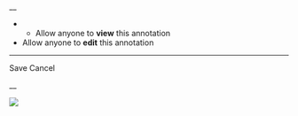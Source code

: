 __

  *   * Allow anyone to **view** this annotation
  * Allow anyone to **edit** this annotation



* * *

Save Cancel

__




![](https://bat.bing.com/action/0?ti=56018282&Ver=2&mid=13f0510b-a5ae-43ff-aaf6-10a0a5ead55d&sid=201ffde0635411ee902411d77b750559&vid=20202bf0635411ee9ac03f2e618b0b9f&vids=0&msclkid=N&pi=0&lg=en-US&sw=800&sh=600&sc=24&nwd=1&tl=Shortform%20%7C%20An%20American%20Sickness&p=https%3A%2F%2Fwww.shortform.com%2Fapp%2Fbook%2Fan-american-sickness%2Fchapter-2&r=&lt=425&evt=pageLoad&sv=1&rn=231137)
